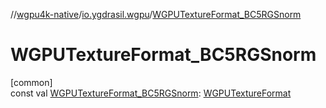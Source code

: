 //[wgpu4k-native](../../index.md)/[io.ygdrasil.wgpu](index.md)/[WGPUTextureFormat_BC5RGSnorm](-w-g-p-u-texture-format_-b-c5-r-g-snorm.md)

# WGPUTextureFormat_BC5RGSnorm

[common]\
const val [WGPUTextureFormat_BC5RGSnorm](-w-g-p-u-texture-format_-b-c5-r-g-snorm.md): [WGPUTextureFormat](-w-g-p-u-texture-format/index.md)